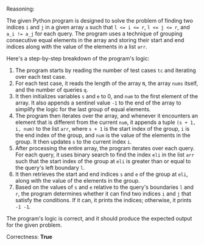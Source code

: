 Reasoning:

The given Python program is designed to solve the problem of finding two indices `i` and `j` in a given array `a` such that `l <= i <= r`, `l <= j <= r`, and `a_i != a_j` for each query. The program uses a technique of grouping consecutive equal elements in the array and storing their start and end indices along with the value of the elements in a list `arr`.

Here's a step-by-step breakdown of the program's logic:

1.  The program starts by reading the number of test cases `tc` and iterating over each test case.
2.  For each test case, it reads the length of the array `N`, the array `nums` itself, and the number of queries `q`.
3.  It then initializes variables `s` and `e` to 0, and `num` to the first element of the array. It also appends a sentinel value `-1` to the end of the array to simplify the logic for the last group of equal elements.
4.  The program then iterates over the array, and whenever it encounters an element that is different from the current `num`, it appends a tuple `(s + 1, i, num)` to the list `arr`, where `s + 1` is the start index of the group, `i` is the end index of the group, and `num` is the value of the elements in the group. It then updates `s` to the current index `i`.
5.  After processing the entire array, the program iterates over each query. For each query, it uses binary search to find the index `eli` in the list `arr` such that the start index of the group at `eli` is greater than or equal to the query's left boundary `l`.
6.  It then retrieves the start and end indices `s` and `e` of the group at `eli`, along with the value of the elements in the group.
7.  Based on the values of `s` and `e` relative to the query's boundaries `l` and `r`, the program determines whether it can find two indices `i` and `j` that satisfy the conditions. If it can, it prints the indices; otherwise, it prints `-1 -1`.

The program's logic is correct, and it should produce the expected output for the given problem.

Correctness: **True**